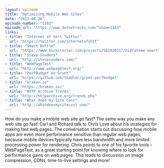 ```yaml
---
layout: episode
title: "Optimizing Mobile Web Sites"
date: "2015-08-26"
episode_number: "1183"
episode_url: "https://www.dotnetrocks.com/?show=1183"
links:
- title: "Internet of Sh!t Twitter"
  url: "https://twitter.com/internetofshit"
- title: "Smart Bottle"
  url: "https://www.kickstarter.com/projects/582920317/hidrateme-smart-water-bottle"
- title: "Steve Souders"
  url: "http://stevesouders.com/"
- title: "WebPageTest"
  url: "http://www.webpagetest.org/"
- title: "PerfBudget on Grunt"
  url: "https://github.com/tkadlec/grunt-perfbudget"
- title: "kraken.io"
  url: "https://kraken.io/"
- title: "HTTP Archive Trends"
  url: "http://httparchive.org/trends.php"
- title: "What Does my Site Cost"
  url: "http://whatdoesmysitecost.com/"
---
```


How do you make a mobile web site go fast? The same way you make any web site go fast! Carl and Richard talk to Chris Love about his strategies for making fast web pages. The conversation starts out discussing how mobile apps are even more performance sensitive than regular web pages, because mobile devices typically have less bandwidth and more limited processing power for rendering. Chris points to one of his favorite tools - WebPageTest, as a great starting point for knowing where to look for performance gains on web pages. This leads to discussion on image compression, CDNs, time-to-live settings and more!
